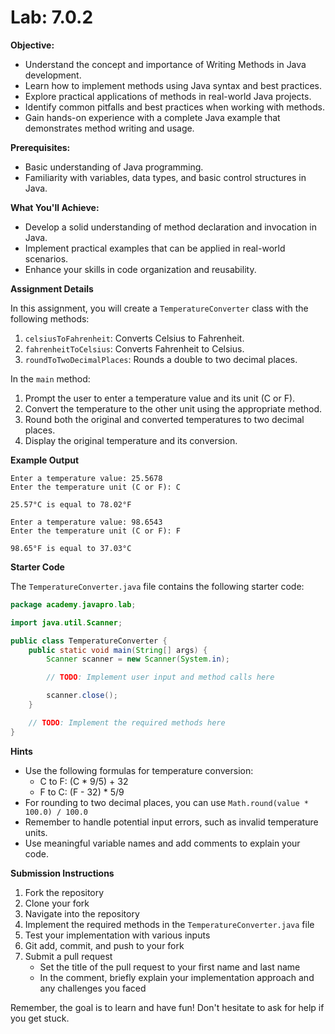 # Lab: 7.0.2

**Objective:**

- Understand the concept and importance of Writing Methods in Java development. 
- Learn how to implement methods using Java syntax and best practices. 
- Explore practical applications of methods in real-world Java projects. 
- Identify common pitfalls and best practices when working with methods. 
- Gain hands-on experience with a complete Java example that demonstrates method writing and usage.

**Prerequisites:**

- Basic understanding of Java programming. 
- Familiarity with variables, data types, and basic control structures in Java.

**What You'll Achieve:**

- Develop a solid understanding of method declaration and invocation in Java.
- Implement practical examples that can be applied in real-world scenarios.
- Enhance your skills in code organization and reusability.

**Assignment Details**

In this assignment, you will create a `TemperatureConverter` class with the following methods:

1. `celsiusToFahrenheit`: Converts Celsius to Fahrenheit.
2. `fahrenheitToCelsius`: Converts Fahrenheit to Celsius.
3. `roundToTwoDecimalPlaces`: Rounds a double to two decimal places.

In the `main` method:

1. Prompt the user to enter a temperature value and its unit (C or F).
2. Convert the temperature to the other unit using the appropriate method.
3. Round both the original and converted temperatures to two decimal places.
4. Display the original temperature and its conversion.

**Example Output**

```
Enter a temperature value: 25.5678
Enter the temperature unit (C or F): C

25.57°C is equal to 78.02°F

Enter a temperature value: 98.6543
Enter the temperature unit (C or F): F

98.65°F is equal to 37.03°C
```

**Starter Code**

The `TemperatureConverter.java` file contains the following starter code:

```java
package academy.javapro.lab;

import java.util.Scanner;

public class TemperatureConverter {
    public static void main(String[] args) {
        Scanner scanner = new Scanner(System.in);

        // TODO: Implement user input and method calls here

        scanner.close();
    }

    // TODO: Implement the required methods here
}

```

**Hints**

- Use the following formulas for temperature conversion:
  - C to F: (C * 9/5) + 32
  - F to C: (F - 32) * 5/9
- For rounding to two decimal places, you can use `Math.round(value * 100.0) / 100.0`
- Remember to handle potential input errors, such as invalid temperature units.
- Use meaningful variable names and add comments to explain your code.

**Submission Instructions**

1. Fork the repository
2. Clone your fork
3. Navigate into the repository
4. Implement the required methods in the `TemperatureConverter.java` file
5. Test your implementation with various inputs
6. Git add, commit, and push to your fork
7. Submit a pull request
    - Set the title of the pull request to your first name and last name
    - In the comment, briefly explain your implementation approach and any challenges you faced

Remember, the goal is to learn and have fun! Don't hesitate to ask for help if you get stuck.